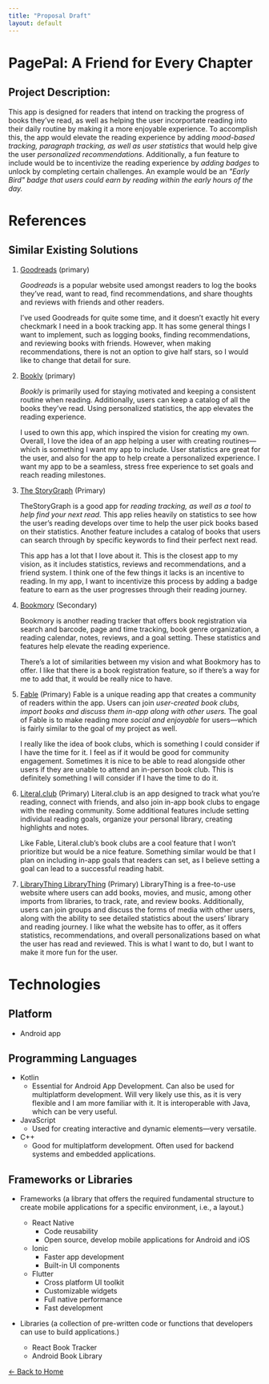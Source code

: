 ```yaml
---
title: "Proposal Draft"
layout: default
---
```

# PagePal: A Friend for Every Chapter

## Project Description: 
This app is designed for readers that intend on tracking the progress of books they’ve read, as well as helping the user incorportate reading into their daily routine by making it a more enjoyable experience. To accomplish this, the app would elevate the reading experience by adding *mood-based tracking, paragraph tracking, as well as user statistics* that would help give the user *personalized recommendations*. 
Additionally, a fun feature to include would be to incentivize the reading experience by *adding badges* to unlock by completing certain challenges. An example would be an *"Early Bird" badge that users could earn by reading within the early hours of the day.*

# References

## Similar Existing Solutions
1. [Goodreads](https://www.goodreads.com/) (primary)

    *Goodreads* is a popular website used amongst readers to log the books they’ve read, want to read, find recommendations, and share thoughts and reviews with friends and other readers.

    I’ve used Goodreads for quite some time, and it doesn’t exactly hit every checkmark I need in a book tracking app. It has some general things I want to implement, such as logging books, finding recommendations, and reviewing books with friends. However, when making recommendations, there is not an option to give half stars, so I would like to change that detail for sure.

2.	[Bookly](https://getbookly.com/) (primary)

    *Bookly* is primarily used for staying motivated and keeping a consistent routine when reading. Additionally, users can keep a catalog of all the books they’ve read. Using personalized statistics, the app elevates the reading experience.

    I used to own this app, which inspired the vision for creating my own. Overall, I love the idea of an app helping a user with creating routines—which is something I want my app to include. User statistics are great for the user, and also for the app to help create a personalized experience. I want my app to be a seamless, stress free experience to set goals and reach reading milestones.

3.	[The StoryGraph](https://thestorygraph.com/) (Primary)

    TheStoryGraph is a good app for *reading tracking, as well as a tool to help find your next read.* This app relies heavily on statistics to see how the user’s reading develops over time to help the user pick books based on their statistics. Another feature includes a catalog of books that users can search through by specific keywords to find their perfect next read.

    This app has a lot that I love about it. This is the closest app to my vision, as it includes statistics, reviews and recommendations, and a friend system. I think one of the few things it lacks is an incentive to reading. In my app, I want to incentivize this process by adding a badge feature to earn as the user progresses through their reading journey.

4. [Bookmory](https://bookmory-reading-tracker.en.softonic.com/android?ex=RAMP-3538.0&rex=true) (Secondary)

    Bookmory is another reading tracker that offers book registration via search and barcode, page and time tracking, book genre organization, a reading calendar, notes, reviews, and a goal setting. These statistics and features help elevate the reading experience.

    There’s a lot of similarities between my vision and what Bookmory has to offer. I like that there is a book registration feature, so if there’s a way for me to add that, it would be really nice to have. 

5.	[Fable](https://fable.co/interactive-reading) (Primary)
    Fable is a unique reading app that creates a community of readers within the app. Users can join *user-created book clubs, import books and discuss them in-app along with other users.* The goal of Fable is to make reading more *social and enjoyable* for users—which is fairly similar to the goal of my project as well.

    I really like the idea of book clubs, which is something I could consider if I have the time for it. I feel as if it would be good for community engagement. Sometimes it is nice to be able to read alongside other users if they are unable to attend an in-person book club. This is definitely something I will consider if I have the time to do it.

6.	[Literal.club](https://literal.club/) (Primary)
    Literal.club is an app designed to track what you’re reading, connect with friends, and also join in-app book clubs to engage with the reading community. Some additional features include setting individual reading goals, organize your personal library, creating highlights and notes.

    Like Fable, Literal.club’s book clubs are a cool feature that I won’t prioritize but would be a nice feature. Something similar would be that I plan on including in-app goals that readers can set, as I believe setting a goal can lead to a successful reading habit. 

7.	[LibraryThing LibraryThing](https://www.librarything.com/) (Primary)
    LibraryThing is a free-to-use website where users can add books, movies, and music, among other imports from libraries, to track, rate, and review books. Additionally, users can join groups and discuss the forms of media with other users, along with the ability to see detailed statistics about the users’ library and reading journey.
    I like what the website has to offer, as it offers statistics, recommendations, and overall personalizations based on what the user has read and reviewed. This is what I want to do, but I want to make it more fun for the user.

# Technologies

## Platform
- Android app

## Programming Languages
- Kotlin
    - Essential for Android App Development. Can also be used for multiplatform development. Will very likely use this, as it is very flexible and I am more familiar with it. It is interoperable with Java, which can be very useful.
- JavaScript
    - Used for creating interactive and dynamic elements—very versatile.
- C++
    - Good for multiplatform development. Often used for backend systems and embedded applications.

## Frameworks or Libraries
-	Frameworks (a library that offers the required fundamental structure to create mobile applications for a specific environment, i.e., a layout.)
    - React Native
        - Code reusability
        - Open source, develop mobile applications for Android and iOS
    - Ionic
        - Faster app development
        - Built-in UI components
    - Flutter
        - Cross platform UI toolkit
        - Customizable widgets
        - Full native performance
        - Fast development

-   Libraries (a collection of pre-written code or functions that developers can use to build applications.)
    - React Book Tracker
    - Android Book Library


[<- Back to Home](./index.md)